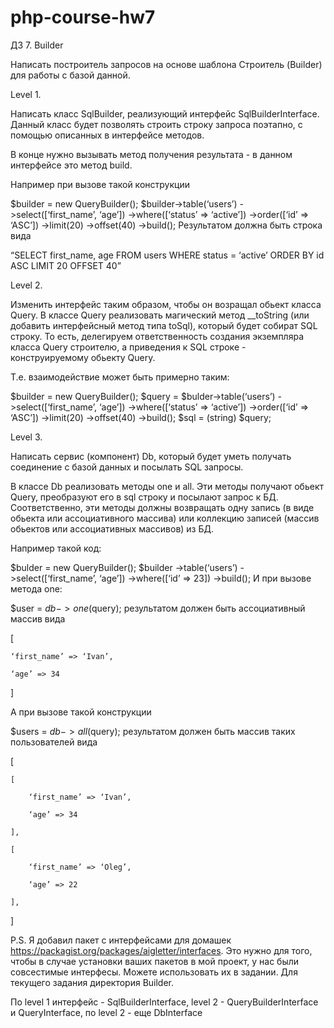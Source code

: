 # php-course-hw7

ДЗ 7. Builder

Написать построитель запросов на основе шаблона Строитель (Builder) для работы с базой данной.



Level 1.

Написать класс SqlBuilder, реализующий интерфейс SqlBuilderInterface. Данный класс будет позволять строить строку запроса поэтапно, с помощью описанных в интерфейсе методов.

В конце нужно вызывать метод получения результата - в данном интерфейсе это метод build.

Например при вызове такой конструкции

$builder = new QueryBuilder();
$builder->table(‘users’)
    ->select([‘first_name’, ‘age’])
    ->where([‘status’ => ‘active’])
    ->order([‘id’ => ‘ASC’])
    ->limit(20)
    ->offset(40)
    ->build();
Результатом должна быть строка вида 

“SELECT first_name, age FROM users WHERE status = ‘active’ ORDER BY id ASC LIMIT 20 OFFSET 40”





Level 2.

Изменить интерфейс таким образом, чтобы он возращал обьект класса Query. В классе Query реализовать магический метод __toString (или добавить интерфейсный метод типа toSql), который будет собират SQL строку. То есть, делегируем ответственность создания экземпляра класса Query строителю, а приведения к SQL строке - конструируемому обьекту Query.



Т.е. взаимодействие может быть примерно таким:

$builder = new QueryBuilder();
$query = $bulder->table(‘users’)
    ->select([‘first_name’, ‘age’])
    ->where([‘status’ => ‘active’])
    ->order([‘id’ => ‘ASC’])
    ->limit(20)
    ->offset(40)
    ->build();
$sql = (string) $query;




Level 3.

Написать сервис (компонент) Db, который будет уметь получать соединение с базой данных и посылать SQL запросы.

В классе Db реализовать методы one и all. Эти методы получают обьект Query, преобразуют его в sql строку и посылают запрос к БД. Соответственно, эти методы должны возвращать одну запись (в виде обьекта или ассоциативного массива) или коллекцию записей (массив обьектов или ассоциативных массивов) из БД.



Например такой код:

$bulder = new QueryBuilder();
$builder
->table(‘users’)
->select([‘first_name’, ‘age’])
->where([‘id’ => 23])
->build();
И при вызове метода one:

$user = $db->one($query);
результатом должен быть ассоциативный массив вида



[

    ‘first_name’ => ‘Ivan’,

    ‘age’ => 34

]



А при вызове такой конструкции

$users = $db->all($query);
результатом должен быть массив таких пользователей вида



[

    [

        ‘first_name’ => ‘Ivan’,

        ‘age’ => 34

    ],

    [

        ‘first_name’ => ‘Oleg’,

        ‘age’ => 22

    ],

]



P.S. Я добавил пакет с интерфейсами для домашек https://packagist.org/packages/aigletter/interfaces. Это нужно для того, чтобы в случае установки ваших пакетов в мой проект, у нас были совсестимые интерфесы. Можете использовать их в задании. Для текущего задания директория Builder.

По level 1 интерфейс - SqlBuilderInterface, level 2 - QueryBuilderInterface и QueryInterface, по level 2 - еще DbInterface
